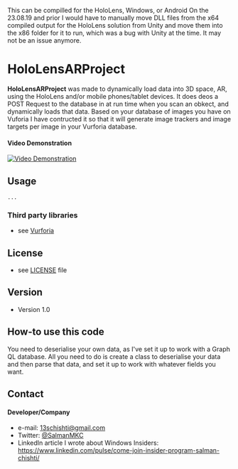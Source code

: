 This can be compilled for the HoloLens, Windows, or Android
On the 23.08.19 and prior I would have to manually move DLL files from the x64 compiled output for the HoloLens solution from Unity and move them into the x86 folder for it to run, which was a bug with Unity at the time. It may not be an issue anymore.

HoloLensARProject
======
**HoloLensARProject** was made to dynamically load data into 3D space, AR, using the HoloLens and/or mobile phones/tablet devices. It does deos a POST Request to the database in at run time when you scan an obkect, and dynamically loads that data. Based on your database of images you have on Vuforia I have contructed it so that it will generate image trackers and image targets per image in your Vurforia database.

#### Video Demonstration
[![Video Demonstration](https://img.youtube.com/vi/HiRQvAdTFec/0.jpg)](https://www.youtube.com/watch?v=HiRQvAdTFec)



## Usage
```$ git clone https://github.com/salmanmkc/HoloLensARProject.git
...
```


### Third party libraries
* see [Vurforia](https://developer.vuforia.com/)

## License 
* see [LICENSE](https://github.com/username/sw-name/blob/master/LICENSE.md) file

## Version 
* Version 1.0

## How-to use this code
You need to deserialise your own data, as I've set it up to work with a Graph QL database. All you need to do is create a class to deserialise your data and then parse that data, and set it up to work with whatever fields you want.

## Contact
#### Developer/Company
* e-mail: 13schishti@gmail.com
* Twitter: [@SalmanMKC](https://twitter.com/salmanmkc "salmanmkc on twitter")
* LinkedIn article I wrote about Windows Insiders: https://www.linkedin.com/pulse/come-join-insider-program-salman-chishti/


